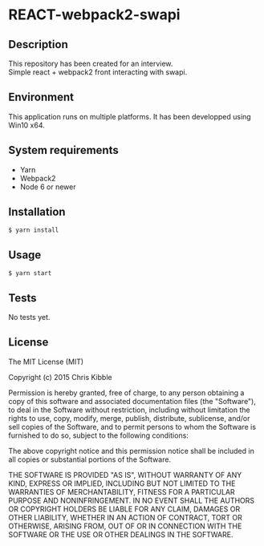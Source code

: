 # REACT-webpack2-swapi

## Description
This repository has been created for an interview.<br/>
Simple react + webpack2 front interacting with swapi.

## Environment 
This application runs on multiple platforms. It has been developped using Win10 x64.

## System requirements
- Yarn
- Webpack2
- Node 6 or newer

## Installation 
``` 
$ yarn install
```
## Usage
``` 
$ yarn start
```

## Tests
No tests yet.

## License
The MIT License (MIT)

Copyright (c) 2015 Chris Kibble

Permission is hereby granted, free of charge, to any person obtaining a copy of this software and associated documentation files (the "Software"), to deal in the Software without restriction, including without limitation the rights to use, copy, modify, merge, publish, distribute, sublicense, and/or sell copies of the Software, and to permit persons to whom the Software is furnished to do so, subject to the following conditions:

The above copyright notice and this permission notice shall be included in all copies or substantial portions of the Software.

THE SOFTWARE IS PROVIDED "AS IS", WITHOUT WARRANTY OF ANY KIND, EXPRESS OR IMPLIED, INCLUDING BUT NOT LIMITED TO THE WARRANTIES OF MERCHANTABILITY, FITNESS FOR A PARTICULAR PURPOSE AND NONINFRINGEMENT. IN NO EVENT SHALL THE AUTHORS OR COPYRIGHT HOLDERS BE LIABLE FOR ANY CLAIM, DAMAGES OR OTHER LIABILITY, WHETHER IN AN ACTION OF CONTRACT, TORT OR OTHERWISE, ARISING FROM, OUT OF OR IN CONNECTION WITH THE SOFTWARE OR THE USE OR OTHER DEALINGS IN THE SOFTWARE.